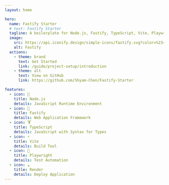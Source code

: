 ```yaml
---
layout: home

hero:
  name: Fastify Starter
  # text: Fastify Starter
  tagline: A boilerplate for Node.js, Fastify, TypeScript, Vite, Playwright, and Render.
  image:
    src: https://api.iconify.design/simple-icons/fastify.svg?color=%2342b883&width=300
    alt: Fastify
  actions:
    - theme: brand
      text: Get Started
      link: /guide/project-setup/introduction
    - theme: alt
      text: View on GitHub
      link: https://github.com/Shyam-Chen/Fastify-Starter

features:
  - icon: 🚀
    title: Node.js
    details: JavaScript Runtime Environment
  - icon: 🐆
    title: Fastify
    details: Web Application Framework
  - icon: 🏋️
    title: TypeScript
    details: JavaScript with Syntax for Types
  - icon: ⚡
    title: Vite
    details: Build Tool
  - icon: 🎪
    title: Playwright
    details: Test Automation
  - icon: ☁️
    title: Render
    details: Deploy Application
---
```

